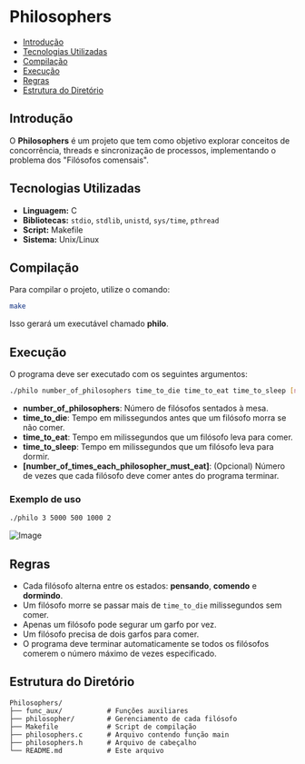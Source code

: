 # Philosophers

- [Introdução](#introdução)
- [Tecnologias Utilizadas](#tecnologias-utilizadas)
- [Compilação](#compilação)
- [Execução](#execução)
- [Regras](#regras)
- [Estrutura do Diretório](#estrutura-do-diretório)

## Introdução
O **Philosophers** é um projeto que tem como objetivo explorar conceitos de concorrência, threads e sincronização de processos, implementando o problema dos "Filósofos comensais".

## Tecnologias Utilizadas

- **Linguagem:** C
- **Bibliotecas:** `stdio`, `stdlib`, `unistd`, `sys/time`, `pthread`
- **Script:** Makefile
- **Sistema:** Unix/Linux

## Compilação
Para compilar o projeto, utilize o comando:

```sh
make
```
Isso gerará um executável chamado **philo**.

## Execução
O programa deve ser executado com os seguintes argumentos:

```sh
./philo number_of_philosophers time_to_die time_to_eat time_to_sleep [number_of_times_each_philosopher_must_eat]
```

- **number_of_philosophers**: Número de filósofos sentados à mesa.
- **time_to_die**: Tempo em milissegundos antes que um filósofo morra se não comer.
- **time_to_eat**: Tempo em milissegundos que um filósofo leva para comer.
- **time_to_sleep**: Tempo em milissegundos que um filósofo leva para dormir.
- **[number_of_times_each_philosopher_must_eat]**: (Opcional) Número de vezes que cada filósofo deve comer antes do programa terminar.

### Exemplo de uso
```sh
./philo 3 5000 500 1000 2
```

![Image](https://github.com/user-attachments/assets/d19c124c-c0b0-4714-a378-4a266f7e4c81)

## Regras
- Cada filósofo alterna entre os estados: **pensando**, **comendo** e **dormindo**.
- Um filósofo morre se passar mais de `time_to_die` milissegundos sem comer.
- Apenas um filósofo pode segurar um garfo por vez.
- Um filósofo precisa de dois garfos para comer.
- O programa deve terminar automaticamente se todos os filósofos comerem o número máximo de vezes especificado.

## Estrutura do Diretório
```
Philosophers/
├── func_aux/           # Funções auxiliares
├── philosopher/        # Gerenciamento de cada filósofo
├── Makefile            # Script de compilação
├── philosophers.c      # Arquivo contendo função main
├── philosophers.h      # Arquivo de cabeçalho
└── README.md           # Este arquivo
```
